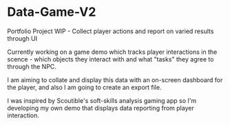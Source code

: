 # Data-Game-V2
Portfolio Project WIP - Collect player actions and report on varied results through UI

Currently working on a game demo which tracks player interactions in the scence - which objects they interact with and what "tasks" they agree to through the NPC. 

I am aiming to collate and display this data with an on-screen dashboard for the player, and also I am going to create an export file. 

I was inspired by Scoutible's soft-skills analysis gaming app so I'm developing my own demo that displays data reporting from player interaction. 
